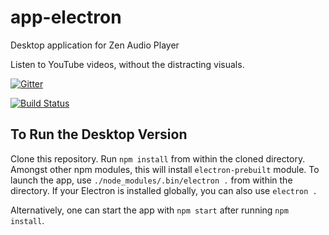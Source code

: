 # app-electron
Desktop application for Zen Audio Player

Listen to YouTube videos, without the distracting visuals.

[![Gitter](https://badges.gitter.im/Join%20Chat.svg)](https://gitter.im/zen-audio-player/zen-audio-player.github.io?utm_source=badge&utm_medium=badge&utm_campaign=pr-badge)

[![Build Status](https://travis-ci.org/artforlife/app-electron.svg?branch=master)](https://travis-ci.org/artforlife/app-electron)



## To Run the Desktop Version
Clone this repository. Run `npm install` from within the cloned directory. Amongst other npm modules, this will install `electron-prebuilt` module. To launch the app, use `./node_modules/.bin/electron .` from within the directory. 
If your Electron is installed globally, you can also use `electron .`

Alternatively, one can start the app with `npm start` after running `npm install`.

